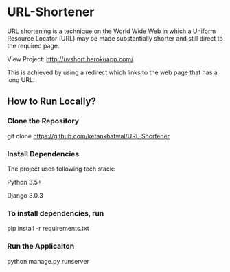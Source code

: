 # URL-Shortener
URL shortening is a technique on the World Wide Web in which a Uniform Resource Locator (URL) may be made substantially shorter and still direct to the required page.

View Project: http://uvshort.herokuapp.com/

This is achieved by using a redirect which links to the web page that has a long URL.

## How to Run Locally?
### Clone the Repository
git clone https://github.com/ketankhatwal/URL-Shortener
### Install Dependencies
The project uses following tech stack:

Python 3.5+

Django 3.0.3
### To install dependencies, run

pip install -r requirements.txt

### Run the Applicaiton
python manage.py runserver

